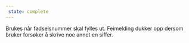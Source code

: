 ```yaml
---
 state: complete
---
```

Brukes når fødselsnummer skal fylles ut. Feimelding dukker opp dersom bruker forsøker å skrive noe annet en siffer.

